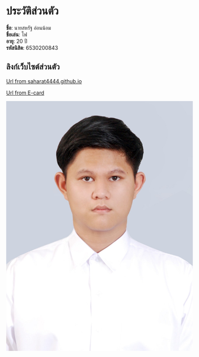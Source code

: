 # ประวัติส่วนตัว

**ชื่อ**: นายสหรัฐ อ่อนน้อม  
**ชื่อเล่น**: โฟ  
**อายุ**: 20 ปี  
**รหัสนิสิต**: 6530200843  

## ลิงก์เว็บไซต์ส่วนตัว
[Url from saharat4444.github.io](https://saharat4444.github.io/)

[Url from E-card](https://github.com/Saharat4444/Saharat4444.github.io/blob/7b26e2e2e19005d6d3bc351f7a93ce89b4e41d9c/Merry_Christmas.md)


  
![student](my_picture/S__29573134.jpg)

